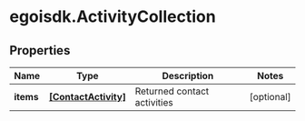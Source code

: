# egoisdk.ActivityCollection

## Properties

Name | Type | Description | Notes
------------ | ------------- | ------------- | -------------
**items** | [**[ContactActivity]**](ContactActivity.md) | Returned contact activities | [optional] 


